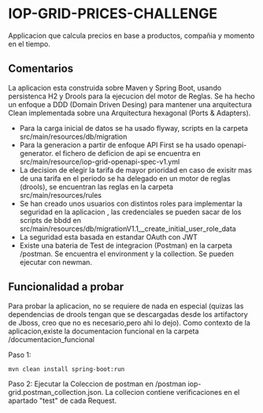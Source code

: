 
# IOP-GRID-PRICES-CHALLENGE
Applicacion que calcula precios en base a productos, compañia y momento en el tiempo.
## Comentarios
La aplicacion esta construida sobre Maven y Spring Boot, usando persistenca H2 y Drools para la ejecucion del motor de Reglas.
Se ha hecho un enfoque a DDD (Domain Driven Desing) para mantener una arquitectura Clean implementada sobre una Arquitectura hexagonal (Ports & Adapters).

- Para la carga inicial de datos se ha usado flyway, scripts en la carpeta src/main/resources/db/migration
- Para la generacion a partir de enfoque API First se ha usado openapi-generator. el fichero de deficion de api se encuentra en src/main/resource/iop-grid-openapi-spec-v1.yml
- La decision de elegir la tarifa de mayor prioridad en caso de exisitr mas de una tarifa en el periodo se ha delegado en un motor de reglas (drools), se encuentran las reglas en la carpeta src/main/resources/rules
- Se han creado unos usuarios con distintos roles para implementar la seguridad en la aplicacion , las credenciales se pueden sacar de los scripts de bbdd en src/main/resources/db/migrationV1.1__create_initial_user_role_data
- La seguridad esta basada en estandar OAuth con JWT
- Existe una bateria de Test de integracion (Postman) en la carpeta /postman. Se encuentra el environment y la collection. Se pueden ejecutar con newman.

## Funcionalidad a probar
Para probar la aplicacion, no se requiere de nada en especial (quizas las dependencias de drools tengan que se descargadas desde los artifactory de Jboss, creo que no es necesario,pero ahi lo dejo).
Como contexto de la aplicacion,existe la documentacion funcional en la carpeta /documentacion_funcional

Paso 1:
```
mvn clean install spring-boot:run
```
Paso 2:
Ejecutar la Coleccion de postman en /postman iop-grid.postman_collection.json. La collecion contiene verificaciones en el apartado "test" de cada Request.

